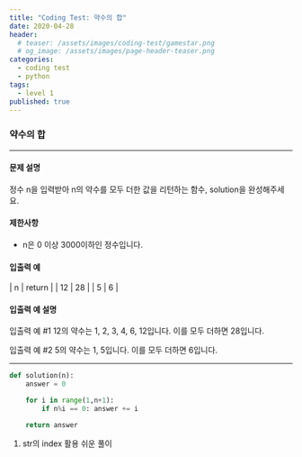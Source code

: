 ```yaml
---
title: "Coding Test: 약수의 합"
date: 2020-04-28
header:
  # teaser: /assets/images/coding-test/gamestar.png
  # og_image: /assets/images/page-header-teaser.png
categories:
  - coding test
  - python
tags:
  - level 1
published: true
---
```


### 약수의 합

---

#### 문제 설명

정수 n을 입력받아 n의 약수를 모두 더한 값을 리턴하는 함수, solution을 완성해주세요.

#### 제한사항

- n은 0 이상 3000이하인 정수입니다.

#### 입출력 예

| n |	return |
| 12 |	28 |
| 5 |	6 |

#### 입출력 예 설명

입출력 예 #1
12의 약수는 1, 2, 3, 4, 6, 12입니다. 이를 모두 더하면 28입니다.

입출력 예 #2
5의 약수는 1, 5입니다. 이를 모두 더하면 6입니다.

---

```python
def solution(n):
    answer = 0

    for i in range(1,n+1):
        if n%i == 0: answer += i

    return answer
```

1. str의 index 활용 쉬운 풀이
